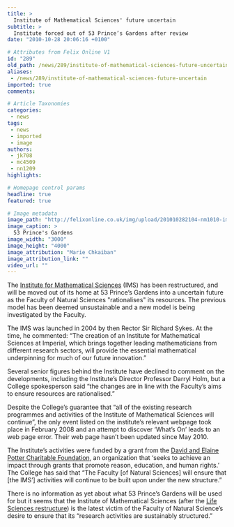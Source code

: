 ```yaml
---
title: >
  Institute of Mathematical Sciences' future uncertain
subtitle: >
  Institute forced out of 53 Prince’s Gardens after review
date: "2010-10-28 20:06:16 +0100"

# Attributes from Felix Online V1
id: "289"
old_path: /news/289/institute-of-mathematical-sciences-future-uncertain
aliases:
 - /news/289/institute-of-mathematical-sciences-future-uncertain
imported: true
comments:

# Article Taxonomies
categories:
 - news
tags:
 - news
 - imported
 - image
authors:
 - jk708
 - mc4509
 - nn1209
highlights:

# Homepage control params
headline: true
featured: true

# Image metadata
image_path: "http://felixonline.co.uk/img/upload/201010282104-nm1010-imsimsim.jpg"
image_caption: >
  53 Prince's Gardens
image_width: "3000"
image_height: "4000"
image_attribution: "Marie Chkaiban"
image_attribution_link: ""
video_url: ""
---
```


The [Institute for Mathematical Sciences](http://www3.imperial.ac.uk/mathsinstitute) (IMS) has been restructured, and will be moved out of its home at 53 Prince’s Gardens into a uncertain future as the Faculty of Natural Sciences "rationalises" its resources. The previous model has been deemed unsustainable and a new model is being investigated by the Faculty.

The IMS was launched in 2004 by then Rector Sir Richard Sykes. At the time, he commented: “The creation of an Institute for Mathematical Sciences at Imperial, which brings together leading mathematicians from different research sectors, will provide the essential mathematical underpinning for much of our future innovation.”

Several senior figures behind the Institute have declined to comment on the developments, including the Institute’s Director Professor Darryl Holm, but a College spokesperson said “the changes are in line with the Faculty’s aims to ensure resources are rationalised.”

Despite the College’s guarantee that “all of the existing research programmes and activities of the Institute of Mathematical Sciences will continue”, the only event listed on the institute’s relevant webpage took place in February 2008 and an attempt to discover ‘What’s On’ leads to an web page error. Their web page hasn’t been updated since May 2010.

The Institute’s activities were funded by a grant from the [David and Elaine Potter Charitable Foundation](http://www.potterfoundation.com/), an organization that ‘seeks to achieve an impact through grants that promote reason, education, and human rights.’ The College has said that “The Faculty [of Natural Sciences] will ensure that [the IMS’] activities will continue to be built upon under the new structure.”

There is no information as yet about what 53 Prince’s Gardens will be used for but it seems that the Institute of Mathematical Sciences (after the [Life Sciences restructure](http://felixonline.co.uk/news/171/planned-restructure-of-debt-laden-department-angers-students/)) is the latest victim of the Faculty of Natural Science’s desire to ensure that its “research activities are sustainably structured.”
